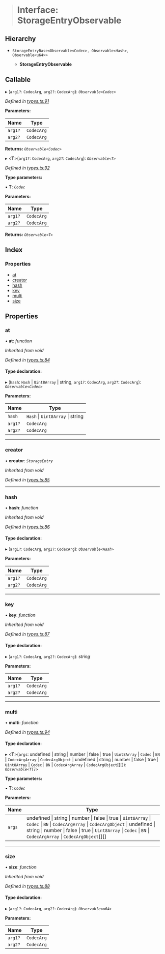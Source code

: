 > # Interface: StorageEntryObservable

## Hierarchy

* `StorageEntryBase<Observable<Codec>, Observable<Hash>, Observable<u64>>`

  * **StorageEntryObservable**

## Callable

▸ (`arg1?`: `CodecArg`, `arg2?`: `CodecArg`): *`Observable<Codec>`*

*Defined in [types.ts:91](https://github.com/polkadot-js/api/blob/8922bbf/packages/api/src/types.ts#L91)*

**Parameters:**

Name | Type |
------ | ------ |
`arg1?` | `CodecArg` |
`arg2?` | `CodecArg` |

**Returns:** *`Observable<Codec>`*

▸ <**T**>(`arg1?`: `CodecArg`, `arg2?`: `CodecArg`): *`Observable<T>`*

*Defined in [types.ts:92](https://github.com/polkadot-js/api/blob/8922bbf/packages/api/src/types.ts#L92)*

**Type parameters:**

▪ **T**: *`Codec`*

**Parameters:**

Name | Type |
------ | ------ |
`arg1?` | `CodecArg` |
`arg2?` | `CodecArg` |

**Returns:** *`Observable<T>`*

## Index

### Properties

* [at](_types_.storageentryobservable.md#at)
* [creator](_types_.storageentryobservable.md#creator)
* [hash](_types_.storageentryobservable.md#hash)
* [key](_types_.storageentryobservable.md#key)
* [multi](_types_.storageentryobservable.md#multi)
* [size](_types_.storageentryobservable.md#size)

## Properties

###  at

• **at**: *function*

*Inherited from void*

*Defined in [types.ts:84](https://github.com/polkadot-js/api/blob/8922bbf/packages/api/src/types.ts#L84)*

#### Type declaration:

▸ (`hash`: `Hash` | `Uint8Array` | string, `arg1?`: `CodecArg`, `arg2?`: `CodecArg`): *`Observable<Codec>`*

**Parameters:**

Name | Type |
------ | ------ |
`hash` | `Hash` \| `Uint8Array` \| string |
`arg1?` | `CodecArg` |
`arg2?` | `CodecArg` |

___

###  creator

• **creator**: *`StorageEntry`*

*Inherited from void*

*Defined in [types.ts:85](https://github.com/polkadot-js/api/blob/8922bbf/packages/api/src/types.ts#L85)*

___

###  hash

• **hash**: *function*

*Inherited from void*

*Defined in [types.ts:86](https://github.com/polkadot-js/api/blob/8922bbf/packages/api/src/types.ts#L86)*

#### Type declaration:

▸ (`arg1?`: `CodecArg`, `arg2?`: `CodecArg`): *`Observable<Hash>`*

**Parameters:**

Name | Type |
------ | ------ |
`arg1?` | `CodecArg` |
`arg2?` | `CodecArg` |

___

###  key

• **key**: *function*

*Inherited from void*

*Defined in [types.ts:87](https://github.com/polkadot-js/api/blob/8922bbf/packages/api/src/types.ts#L87)*

#### Type declaration:

▸ (`arg1?`: `CodecArg`, `arg2?`: `CodecArg`): *string*

**Parameters:**

Name | Type |
------ | ------ |
`arg1?` | `CodecArg` |
`arg2?` | `CodecArg` |

___

###  multi

• **multi**: *function*

*Defined in [types.ts:94](https://github.com/polkadot-js/api/blob/8922bbf/packages/api/src/types.ts#L94)*

#### Type declaration:

▸ <**T**>(`args`: undefined | string | number | false | true | `Uint8Array` | `Codec` | `BN` | `CodecArgArray` | `CodecArgObject` | undefined | string | number | false | true | `Uint8Array` | `Codec` | `BN` | `CodecArgArray` | `CodecArgObject`[][]): *`Observable<T[]>`*

**Type parameters:**

▪ **T**: *`Codec`*

**Parameters:**

Name | Type |
------ | ------ |
`args` | undefined \| string \| number \| false \| true \| `Uint8Array` \| `Codec` \| `BN` \| `CodecArgArray` \| `CodecArgObject` \| undefined \| string \| number \| false \| true \| `Uint8Array` \| `Codec` \| `BN` \| `CodecArgArray` \| `CodecArgObject`[][] |

___

###  size

• **size**: *function*

*Inherited from void*

*Defined in [types.ts:88](https://github.com/polkadot-js/api/blob/8922bbf/packages/api/src/types.ts#L88)*

#### Type declaration:

▸ (`arg1?`: `CodecArg`, `arg2?`: `CodecArg`): *`Observable<u64>`*

**Parameters:**

Name | Type |
------ | ------ |
`arg1?` | `CodecArg` |
`arg2?` | `CodecArg` |